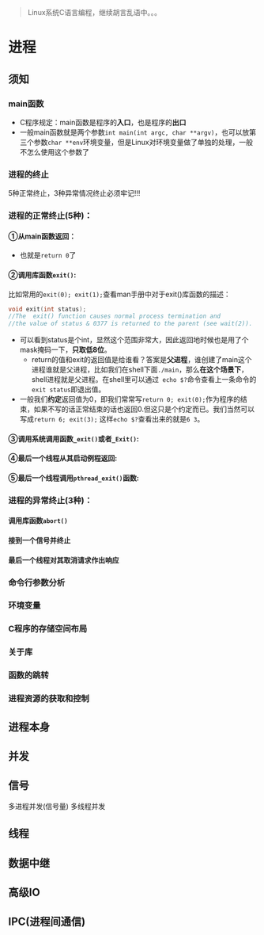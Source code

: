 > Linux系统C语言编程，继续胡言乱语中。。。
# 进程
## 须知
### main函数
* C程序规定：main函数是程序的**入口**，也是程序的**出口**
* 一般main函数就是两个参数`int main(int argc, char **argv)`，也可以放第三个参数`char **env`环境变量，但是Linux对环境变量做了单独的处理，一般不怎么使用这个参数了
### 进程的终止
5种正常终止，3种异常情况终止必须牢记!!!

### 进程的正常终止(5种)：
  
#### ①从main函数返回：
* 也就是`return 0`了
  
#### ②调用库函数`exit()`:
比如常用的`exit(0); exit(1);`查看man手册中对于exit()库函数的描述：

```cpp
void exit(int status);
//The  exit() function causes normal process termination and 
//the value of status & 0377 is returned to the parent (see wait(2)).
```
* 可以看到status是个int，显然这个范围非常大，因此返回地时候也是用了个mask掩码一下，**只取低8位**。
  * return的值和exit的返回值是给谁看？答案是**父进程**，谁创建了main这个进程谁就是父进程，比如我们在shell下面`./main`，那么**在这个场景下**，shell进程就是父进程。在shell里可以通过` echo $?`命令查看上一条命令的`exit status`即退出值。
* 一般我们**约定**返回值为0，即我们常常写`return 0; exit(0);`作为程序的结束，如果不写的话正常结束的话也返回0.但这只是个约定而已。我们当然可以写成`return 6; exit(3);` 这样`echo $?`查看出来的就是`6 3`。
  
#### ③调用系统调用函数`_exit()`或者`_Exit()`:
  
#### ④最后一个线程从其启动例程返回:
  
#### ⑤最后一个线程调用`pthread_exit()`函数:
  
### 进程的异常终止(3种)：
#### 调用库函数`abort()`
#### 接到一个信号并终止
#### 最后一个线程对其取消请求作出响应
	
### 命令行参数分析
### 环境变量
### C程序的存储空间布局
### 关于库
### 函数的跳转
### 进程资源的获取和控制

## 进程本身
## 并发
## 信号
多进程并发(信号量)
多线程并发
## 线程
## 数据中继
## 高级IO
## IPC(进程间通信)
